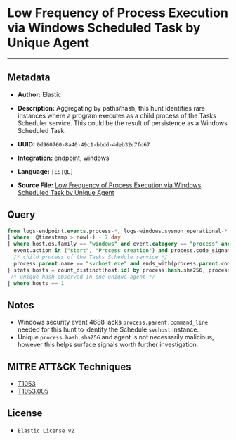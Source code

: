 # Low Frequency of Process Execution via Windows Scheduled Task by Unique Agent

---

## Metadata

- **Author:** Elastic
- **Description:** Aggregating by paths/hash, this hunt identifies rare instances where a program executes as a child process of the Tasks Scheduler service. This could be the result of persistence as a Windows Scheduled Task.

- **UUID:** `0d960760-8a40-49c1-bbdd-4deb32c7fd67`
- **Integration:** [endpoint](https://docs.elastic.co/integrations/endpoint), [windows](https://docs.elastic.co/integrations/windows)
- **Language:** `[ES|QL]`
- **Source File:** [Low Frequency of Process Execution via Windows Scheduled Task by Unique Agent](../queries/execution_via_windows_scheduled_task_with_low_occurrence_frequency.toml)
## Query

```sql
from logs-endpoint.events.process-*, logs-windows.sysmon_operational-*
| where  @timestamp > now(-) - 7 day
| where host.os.family == "windows" and event.category == "process" and
  event.action in ("start", "Process creation") and process.code_signature.trusted != true and
  /* child process of the Tasks Schedule service */
  process.parent.name == "svchost.exe" and ends_with(process.parent.command_line, "Schedule")
| stats hosts = count_distinct(host.id) by process.hash.sha256, process.name
 /* unique hash observed in one unique agent */
| where hosts == 1
```

## Notes

- Windows security event 4688 lacks `process.parent.command_line` needed for this hunt to identify the Schedule `svchost` instance.
- Unique `process.hash.sha256` and agent is not necessarily malicious, however this helps surface signals worth further investigation.

## MITRE ATT&CK Techniques

- [T1053](https://attack.mitre.org/techniques/T1053)
- [T1053.005](https://attack.mitre.org/techniques/T1053/005)

## License

- `Elastic License v2`
